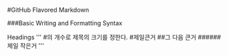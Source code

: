 #GitHub Flavored Markdown

###Basic Writing and Formatting Syntax

Headings
'''
#의 개수로 제목의 크기를 정한다.
#제일큰거
##그 다음 큰거
######제일 작은거
'''

